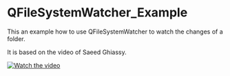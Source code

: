 # QFileSystemWatcher_Example

This an example how to use QFileSystemWatcher to watch the changes of a folder.

It is based on the video of Saeed Ghiassy. 

[![Watch the video](https://img.youtube.com/vi/lY1vYzUm29w/hqdefault.jpg)](https://www.youtube.com/watch?v=lY1vYzUm29w)
